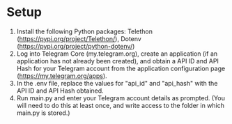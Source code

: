 # Setup
1. Install the following Python packages: Telethon (https://pypi.org/project/Telethon/), Dotenv (https://pypi.org/project/python-dotenv/)
2. Log into Telegram Core (my.telegram.org), create an application (if an application has not already been created), and obtain a API ID and API Hash for your Telegram account from the application configuration page (https://my.telegram.org/apps).
3. In the .env file, replace the values for "api_id" and "api_hash" with the API ID and API Hash obtained.
4. Run main.py and enter your Telegram account details as prompted. (You will need to do this at least once, and write access to the folder in which main.py is stored.)
